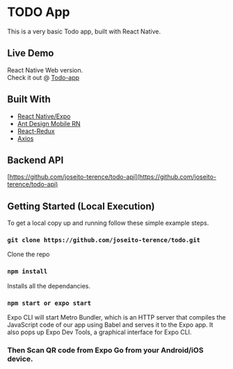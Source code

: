 # TODO App

This is a very basic Todo app, built with React Native.


## Live Demo
React Native Web version. <br />
Check it out @ [Todo-app](https://react-native-web-todo-app.netlify.app/)


## Built With

* [React Native/Expo](https://reactnative.dev/docs/getting-started)
* [Ant Design Mobile RN](https://rn.mobile.ant.design/components/textarea-item/)
* [React-Redux](https://react-redux.js.org/introduction/getting-started)
* [Axios](https://www.npmjs.com/package/axios)

## Backend API
[https://github.com/joseito-terence/todo-api](https://github.com/joseito-terence/todo-api)

## Getting Started (Local Execution)
To get a local copy up and running follow these simple example steps.

### `git clone https://github.com/joseito-terence/todo.git`

Clone the repo

### `npm install`

Installs all the dependancies.

### `npm start or expo start`

 Expo CLI will start Metro Bundler, which is an HTTP server that compiles the JavaScript code of our app using Babel and serves it to the Expo app. It also pops up Expo Dev Tools, a graphical interface for Expo CLI.

### Then Scan QR code from <b>Expo Go</b> from your Android/iOS device.



